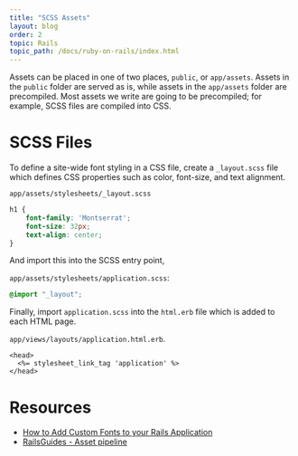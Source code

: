 ```yaml
---
title: "SCSS Assets"
layout: blog
order: 2
topic: Rails
topic_path: /docs/ruby-on-rails/index.html
---
```

Assets can be placed in one of two places, `public`, or `app/assets`. Assets in the `public` folder are served as is, while assets in the `app/assets` folder are precompiled. Most assets we write are going to be precompiled; for example, SCSS files are compiled into CSS.

# SCSS Files
To define a site-wide font styling in a CSS file, create a `_layout.scss` file which defines CSS properties such as color, font-size, and text alignment. 

`app/assets/stylesheets/_layout.scss`
```css
h1 {
    font-family: 'Montserrat';
    font-size: 32px;
    text-align: center;
}
```
And import this into the SCSS entry point,

`app/assets/stylesheets/application.scss`:
```css
@import "_layout";
```
Finally, import `application.scss` into the `html.erb` file which is added to each HTML page.

`app/views/layouts/application.html.erb`.
```
<head>
  <%= stylesheet_link_tag 'application' %>
</head>
```

# Resources
* [How to Add Custom Fonts to your Rails Application](https://medium.com/@alexis.teh/how-to-add-custom-fonts-to-your-rails-application-992b197c7baa)
*  [RailsGuides - Asset pipeline](https://guides.rubyonrails.org/asset_pipeline.html#how-to-use-the-asset-pipeline)